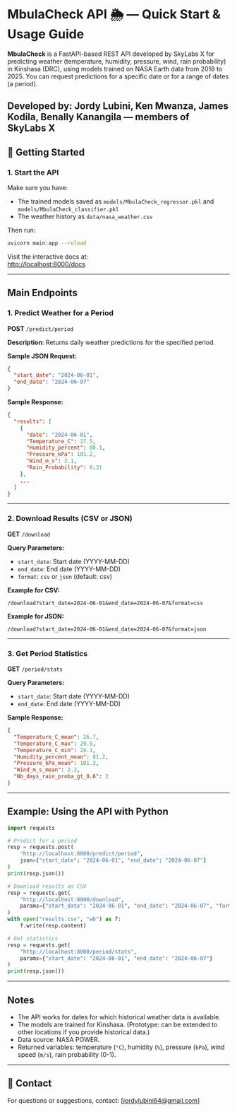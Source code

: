 # MbulaCheck API 🌦️ — Quick Start & Usage Guide

**MbulaCheck** is a FastAPI-based REST API developed by SkyLabs X for predicting weather (temperature, humidity, pressure, wind, rain probability) in Kinshasa (DRC), using models trained on NASA Earth data from 2018 to 2025. You can request predictions for a specific date or for a range of dates (a period).

## **Developed by: Jordy Lubini, Ken Mwanza, James Kodila, Benally Kanangila — members of SkyLabs X**

## 🚀 Getting Started

### 1. Start the API

Make sure you have:

- The trained models saved as `models/MbulaCheck_regressor.pkl` and `models/MbulaCheck_classifier.pkl`
- The weather history as `data/nasa_weather.csv`

Then run:

```bash
uvicorn main:app --reload
```

Visit the interactive docs at:  
[http://localhost:8000/docs](http://localhost:8000/docs)

---

## Main Endpoints

### 1. Predict Weather for a Period

**POST** `/predict/period`

**Description**: Returns daily weather predictions for the specified period.

**Sample JSON Request:**

```json
{
  "start_date": "2024-06-01",
  "end_date": "2024-06-07"
}
```

**Sample Response:**

```json
{
  "results": [
    {
      "date": "2024-06-01",
      "Temperature_C": 27.5,
      "Humidity_percent": 80.1,
      "Pressure_kPa": 101.2,
      "Wind_m_s": 2.1,
      "Rain_Probability": 0.31
    },
    ...
  ]
}
```

---

### 2. Download Results (CSV or JSON)

**GET** `/download`

**Query Parameters:**

- `start_date`: Start date (YYYY-MM-DD)
- `end_date`: End date (YYYY-MM-DD)
- `format`: `csv` or `json` (default: csv)

**Example for CSV:**

```
/download?start_date=2024-06-01&end_date=2024-06-07&format=csv
```

**Example for JSON:**

```
/download?start_date=2024-06-01&end_date=2024-06-07&format=json
```

---

### 3. Get Period Statistics

**GET** `/period/stats`

**Query Parameters:**

- `start_date`: Start date (YYYY-MM-DD)
- `end_date`: End date (YYYY-MM-DD)

**Sample Response:**

```json
{
  "Temperature_C_mean": 26.7,
  "Temperature_C_max": 29.5,
  "Temperature_C_min": 24.1,
  "Humidity_percent_mean": 81.2,
  "Pressure_kPa_mean": 101.3,
  "Wind_m_s_mean": 2.2,
  "Nb_days_rain_proba_gt_0.6": 2
}
```

---

## Example: Using the API with Python

```python
import requests

# Predict for a period
resp = requests.post(
    "http://localhost:8000/predict/period",
    json={"start_date": "2024-06-01", "end_date": "2024-06-07"}
)
print(resp.json())

# Download results as CSV
resp = requests.get(
    "http://localhost:8000/download",
    params={"start_date": "2024-06-01", "end_date": "2024-06-07", "format": "csv"}
)
with open("results.csv", "wb") as f:
    f.write(resp.content)

# Get statistics
resp = requests.get(
    "http://localhost:8000/period/stats",
    params={"start_date": "2024-06-01", "end_date": "2024-06-07"}
)
print(resp.json())
```

---

## Notes

- The API works for dates for which historical weather data is available.
- The models are trained for Kinshasa. (Prototype: can be extended to other locations if you provide historical data.)
- Data source: NASA POWER.
- Returned variables: temperature (`°C`), humidity (`%`), pressure (`kPa`), wind speed (`m/s`), rain probability (0-1).

---

## 📧 Contact

For questions or suggestions, contact: [jordylubini64@gmail.com]
